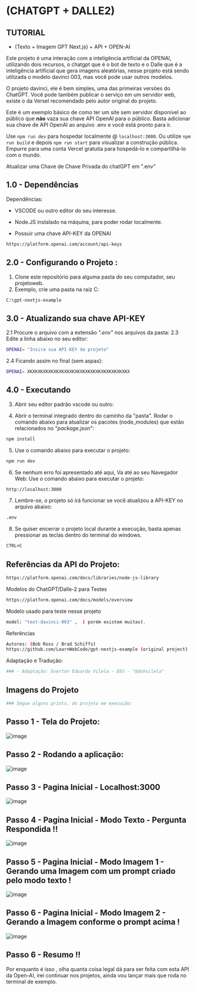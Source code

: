 

#  (CHATGPT + DALLE2)

## TUTORIAL 
- (Texto + Imagem GPT Next.js) + API + OPEN-AI

Este projeto é uma interação com a inteligência artificial da OPENAI, utilizando dois recursos, o chatgpt que é o bot de texto e o Dalle que é a inteligência artificial que gera imagens aleatórias,  nesse projeto está sendo utilizada o modelo davinci 003, mas você pode usar outros modelos.

O projeto davinci, ele é bem simples, uma das primeiras versões do ChatGPT.
Você pode também publicar o serviço em um servidor web, existe o da Versel recomendado pelo autor original do projeto.

Este é um exemplo básico de como ter um site sem servidor disponível ao público que **não** vaza sua chave API OpenAI para o público.
Basta adicionar sua chave de API OpenAI ao arquivo .env e você está pronto para ir.

Use `npm run dev` para hospedar localmente @ `localhost:3000`. Ou utilize `npm run build` e depois `npm run start` para visualizar a construção pública. Empurre para uma conta Vercel gratuita para hospedá-lo e compartilhá-lo com o mundo.

Atualizar uma Chave de Chave Privada do chatGPT em 
".env"


## 1.0 - Dependências 

Dependências: 
 - VSCODE ou outro editor do seu interesse.
 - Node.JS instalado na máquina, para poder rodar localmente. 

 - Possuir uma chave API-KEY da OPENAI
```sh
https://platform.openai.com/account/api-keys
```

## 2.0 - Configurando o Projeto :
 
1. Clone este repositório para alguma pasta do seu computador, seu projetoweb.
2. Exemplo, crie uma pasta na raíz C:

```sh
C:\gpt-nextjs-example
```

## 3.0 - Atualizando sua chave API-KEY 
2.1 Procure o arquivo com a extensão *".env"* nos arquivos da pasta:
2.3 Edite a linha abaixo no seu editor: 

```sh
OPENAI= "Insira sua API-KEY do projeto"
```
2.4 Ficando assim no final (sem aspas):

```sh
OPENAI= XKXKXKXKXKXKXKXKXKXKXKXKXKXKXKXKXKXKXKX
```

## 4.0 - Executando 

3. Abrir seu editor padrão vscode ou outro:

4. Abrir o terminal integrado dentro do caminho da "pasta".
Rodar o comando abaixo para atualizar os pacotes (node_modules) que estão relacionados no "*package.json*":

```sh
npm install
```
5. Use o comando abaixo para executar o projeto:
```sh
npm run dev
```
6. Se nenhum erro foi apresentado até aqui, Va até ao seu Navegador Web: 
Use o comando abaixo para executar o projeto:

```sh
http://localhost:3000
```

7. Lembre-se,  o projeto só irá funcionar se você atualizou a API-KEY
no arquivo abaixo:

```sh
.env
```
8. Se quiser encerrar o projeto local durante a execução, basta apenas pressionar as teclas
dentro do terminal do windows. 

```sh
CTRL+C
```

## Referências da API do Projeto:

```sh
https://platform.openai.com/docs/libraries/node-js-library
```

Modelos do ChatGPT/Dalle-2 para Testes
```sh
https://platform.openai.com/docs/models/overview
```

Modelo usado para teste nesse projeto
```sh
model: "text-davinci-003" ,  ( porém existem muitas).
```


Referências  
```sh
Autores: (Bob Ross / Brad Schiffs)
https://github.com/LearnWebCode/gpt-nextjs-example (original project)
```
Adaptação e Tradução:
```sh
### - Adaptação: Everton Eduardo Vilela - EEV - "@duhvilela"
```

## Imagens do Projeto
```sh
### Segue alguns prints, do projeto em execução:
```

## Passo 1 - Tela do Projeto:
![image](https://user-images.githubusercontent.com/62842286/228988623-e0d0d451-8a5c-4197-9ca8-bfa875d48d1f.png)

## Passo 2 - Rodando a aplicação:
![image](https://user-images.githubusercontent.com/62842286/228988785-72fe9f29-9854-4ef1-b8fd-7c445d7b2fe8.png)

## Passo 3 - Pagina Inicial - Localhost:3000
![image](https://user-images.githubusercontent.com/62842286/228988931-5aa5f060-4aec-4d5c-8530-0dbe1940c7fc.png)

## Passo 4 - Pagina Inicial - Modo Texto -  Pergunta Respondida !!
![image](https://user-images.githubusercontent.com/62842286/228989054-e2b40b06-e587-4f1b-936e-f91af19f077b.png)

## Passo 5 - Pagina Inicial - Modo Imagem 1 -  Gerando uma Imagem com um prompt criado pelo modo texto !
![image](https://user-images.githubusercontent.com/62842286/228989220-cf7b5cad-eafb-43ff-a210-456ccfabdc4c.png)

## Passo 6 - Pagina Inicial - Modo Imagem 2 -  Gerando a Imagem conforme o prompt acima !

![image](https://user-images.githubusercontent.com/62842286/228989348-5bbaa226-a4bc-4944-9d49-dac1190fe923.png)

## Passo 6 - Resumo !!
Por enquanto é isso ,  olha quanta coisa legal dá para ser feita com esta API da Open-AI, irei continuar nos projetos, ainda vou lançar mais que roda no terminal de exemplo.














